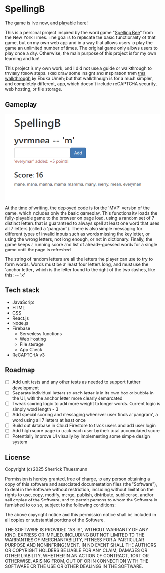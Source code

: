 # SpellingB

The game is live now, and playable [here](https://spellingb-11a56.web.app/)!

This is a personal project inspired by the word game "[Spelling Bee](https://www.nytimes.com/puzzles/spelling-bee)" from the New York Times. The goal is to replicate the basic functionality of that game, but on my own web app and in a way that allows users to play the game an unlimited number of times. The original game only allows users to play once a day. Otherwise, the main purpose of this project is for my own learning and fun!

This project is my own work, and I did not use a guide or walkthrough to trivially follow steps. I did draw some insight and inspiration from [this walkthrough](https://medium.com/@charpellumeh/build-a-serverless-full-stack-app-using-firebase-cloud-functions-81afe34a64fc) by Ebuka Umeh; but that walkthrough is for a much simpler, and completely different, app, which doesn't include reCAPTCHA security, web hosting, or file storage.

## Gameplay

![Gameplay Screenshot](/SpellingB%20screenshot.png)

At the time of writing, the deployed code is for the 'MVP' version of the game, which includes only the basic gameplay. This functionality loads the fully-playable game to the browser on page load, using a random set of 7 distinct letters that is guaranteed to always spell at least one word that uses all 7 letters (called a 'pangram'). There is also simple messaging for different types of invalid inputs such as words missing the key letter, or using the wrong letters, not long enough, or not in dictionary. Finally, the game keeps a running score and list of already-guessed words for a single game until the page is refreshed.

The string of random letters are all the letters the player can use to try to form words. Words must be at least four letters long, and must use the 'anchor letter', which is the letter found to the right of the two dashes, like this: -- 'x'

## Tech stack

- JavaScript
- HTML
- CSS
- React.js
- Node.js
- Firebase
    - Serverless functions
    - Web Hosting
    - File storage
    - App Check
- ReCAPTCHA v3

## Roadmap

- [ ] Add unit tests and any other tests as needed to support further development
- [ ] Separate individual letters so each letter is in its own box or bubble in the UI, with the anchor letter more clearly demarcated
- [ ] Tweak scoring logic to add more weight to longer words. Current logic is simply word length - 3
- [ ] Add special scoring and messaging whenever user finds a 'pangram', a word using all 7 letters at least once
- [ ] Build out database in Cloud Firestore to track users and add user login
- [ ] Add high score page to track each user by their total accumulated score
- [ ] Potentially improve UI visually by implementing some simple design system

## License

Copyright (c) 2025 Sherrick Thuesmunn

Permission is hereby granted, free of charge, to any person obtaining a copy of this software and associated documentation files (the "Software"), to deal in the Software without restriction, including without limitation the rights to use, copy, modify, merge, publish, distribute, sublicense, and/or sell copies of the Software, and to permit persons to whom the Software is furnished to do so, subject to the following conditions:

The above copyright notice and this permission notice shall be included in all copies or substantial portions of the Software.

THE SOFTWARE IS PROVIDED "AS IS", WITHOUT WARRANTY OF ANY KIND, EXPRESS OR IMPLIED, INCLUDING BUT NOT LIMITED TO THE WARRANTIES OF MERCHANTABILITY, FITNESS FOR A PARTICULAR PURPOSE AND NONINFRINGEMENT. IN NO EVENT SHALL THE AUTHORS OR COPYRIGHT HOLDERS BE LIABLE FOR ANY CLAIM, DAMAGES OR OTHER LIABILITY, WHETHER IN AN ACTION OF CONTRACT, TORT OR OTHERWISE, ARISING FROM, OUT OF OR IN CONNECTION WITH THE SOFTWARE OR THE USE OR OTHER DEALINGS IN THE SOFTWARE.